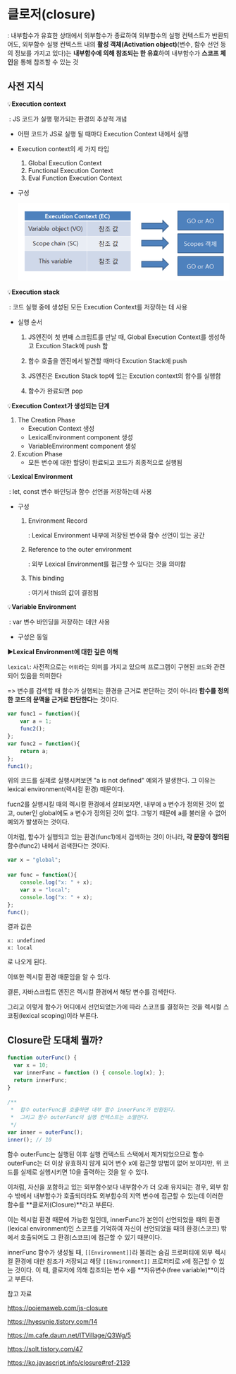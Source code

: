 # 클로저(closure)

: 내부함수가 유효한 상태에서 외부함수가 종료하여 외부함수의 실행 컨텍스트가 반환되어도, 외부함수 실행 컨텍스트 내의 **활성 객체(Activation object)**(변수, 함수 선언 등의 정보를 가지고 있다)는 **내부함수에 의해 참조되는 한 유효**하여 내부함수가 **스코프 체인**을 통해 참조할 수 있는 것



## **사전 지식**

💡**Execution context**

​	: JS 코드가 실행 평가되는 환경의 추상적 개념

- 어떤 코드가 JS로 실행 될 때마다 Execution Context 내에서 실행

- Execution context의 세 가지 타입

  1. Global Execution Context
  2. Functional Execution Context
  3. Eval Function Execution Context

- 구성

  ![image-20230330110557076](assets/image-20230330110557076.png)



💡**Execution stack**

​	: 코드 실행 중에 생성된 모든 Execution Context를 저장하는 데 사용

- 실행 순서

  1. JS엔진이 첫 번째 스크립트를 만날 때, Global Execution Context를 생성하고 Excution Stack에 push 함

  2. 함수 호출을 엔진에서 발견할 때마다 Excution Stack에 push

  3. JS엔진은 Excution Stack top에 있는 Excution context의 함수를 실행함

  4. 함수가 완료되면 pop



💡**Execution Context가 생성되는 단계**

1. The Creation Phase
   - Execution Context 생성
   - LexicalEnvironment component 생성
   - VariableEnvironment component 생성
2. Excution Phase
   - 모든 변수에 대한 할당이 완료되고 코드가 최종적으로 실행됨



💡**Lexical Environment**

​	: let, const 변수 바인딩과 함수 선언을 저장하는데 사용

- 구성

  1. Environment Record

     : Lexical Environment 내부에 저장된 변수와 함수 선언이 있는 공간

  2. Reference to the outer environment

     : 외부 Lexical Environment를 접근할 수 있다는 것을 의미함

  3. This binding

     : 여기서 this의 값이 결정됨



💡**Variable Environment**

​	: var 변수 바인딩을 저장하는 데만 사용

- 구성은 동일



▶️**Lexical Environment에 대한 깊은 이해**

`lexical`: 사전적으로는 `어휘`라는 의미를 가지고 있으며 프로그램이 구현된 `코드`와 관련되어 있음을 의미한다

=> 변수를 검색할 때 함수가 실행되는 환경을 근거로 판단하는 것이 아니라 **함수를 정의한 코드의 문맥을 근거로 판단한다**는 것이다.

```javascript
var func1 = function(){
	var a = 1;
	func2();
};
var func2 = function(){
	return a;
};
func1();
```

위의 코드를 실제로 실행시켜보면  "a is not defined" 예외가 발생한다. 그 이유는 lexical environment(렉시컬 환경) 때문이다.

fucn2를 실행시킬 때의 렉시컬 환경에서 살펴보자면, 내부에 a 변수가 정의된 것이 없고, outer인 global에도 a 변수가 정의된 것이 없다. 그렇기 때문에 a를 불러올 수 없어 예외가 발생하는 것이다.

이처럼, 함수가 실행되고 있는 환경(func1)에서 검색하는 것이 아니라, **각 문장이 정의된** 함수(func2) 내에서 검색한다는 것이다. 

```javascript
var x = "global";

var func = function(){
	console.log("x: " + x);
	var x = "local";
	console.log("x: " + x);
};
func();
```

결과 값은

```
x: undefined
x: local
```

로 나오게 된다. 

이또한 렉시컬 환경 때문임을 알 수 있다.

결론, 자바스크립트 엔진은 렉시컬 환경에서 해당 변수를 검색한다.

그리고 이렇게 함수가 어디에서 선언되었는가에 따라 스코프를 결정하는 것을 렉시컬 스코핑(lexical scoping)이라 부른다.



## Closure란 도대체 뭘까?

```javascript
function outerFunc() {
  var x = 10;
  var innerFunc = function () { console.log(x); };
  return innerFunc;
}

/**
 *  함수 outerFunc를 호출하면 내부 함수 innerFunc가 반환된다.
 *  그리고 함수 outerFunc의 실행 컨텍스트는 소멸한다.
 */
var inner = outerFunc();
inner(); // 10
```

함수 outerFunc는 실행된 이후 실행 컨텍스트 스택에서 제거되었으므로 함수 outerFunc는 더 이상 유효하지 않게 되어 변수 x에 접근할 방법이 없어 보이지만, 위 코드를 실제로 실행시키면 10을 출력하는 것을 알 수 있다.

이처럼, 자신을 포함하고 있는 외부함수보다 내부함수가 더 오래 유지되는 경우, 외부 함수 밖에서 내부함수가 호출되더라도 외부함수의 지역 변수에 접근할 수 있는데 이러한 함수를 **클로저(Closure)**라고 부른다.

이는 렉시컬 환경 때문에 가능한 일인데, innerFunc가 본인이 선언되었을 때의 환경(lexical environment)인 스코프를 기억하여 자신이 선언되었을 때의 환경(스코프) 밖에서 호출되어도 그 환경(스코프)에 접근할 수 있기 때문이다. 

innerFunc 함수가 생성될 때, `[[Environment]]`라 불리는 숨김 프로퍼티에 외부 렉시컬 환경에 대한 참조가 저장되고 해당 `[[Environment]]` 프로퍼티로 `x`에 접근할 수 있는 것이다. 이 때, 클로저에 의해 참조되는 변수 x를 **자유변수(free variable)**이라고 부른다. 









참고 자료

https://poiemaweb.com/js-closure

https://hyesunie.tistory.com/14

https://m.cafe.daum.net/ITVillage/Q3Wg/5

https://solt.tistory.com/47

https://ko.javascript.info/closure#ref-2139